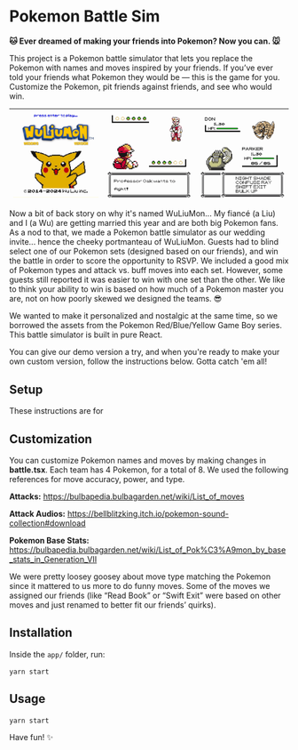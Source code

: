 # Pokemon Battle Sim

**🐱 Ever dreamed of making your friends into Pokemon? Now you can. 🐭**

This project is a Pokemon battle simulator that lets you replace the Pokemon with names and moves inspired by your friends. If you’ve ever told your friends what Pokemon they would be — this is the game for you. Customize the Pokemon, pit friends against friends, and see who would win.

| ![GIF 1](./assets/1intro.gif) | ![GIF 2](./assets/3battlestart.gif) | ![GIF 3](./assets/4battleattack.gif) |
|----------------------------------------|----------------------------------------|----------------------------------------|

Now a bit of back story on why it's named WuLiuMon... My fiancé (a Liu) and I (a Wu) are getting married this year and are both big Pokemon fans. As a nod to that, we made a Pokemon battle simulator as our wedding invite... hence the cheeky portmanteau of WuLiuMon. Guests had to blind select one of our Pokemon sets (designed based on our friends), and win the battle in order to score the opportunity to RSVP. We included a good mix of Pokemon types and attack vs. buff moves into each set. However, some guests still reported it was easier to win with one set than the other. We like to think your ability to win is based on how much of a Pokemon master you are, not on how poorly skewed we designed the teams. 😎

We wanted to make it personalized and nostalgic at the same time, so we borrowed the assets from the Pokemon Red/Blue/Yellow Game Boy series. This battle simulator is built in pure React.

You can give our demo version a try, and when you're ready to make your own custom version, follow the instructions below. Gotta catch 'em all! 

## Setup
These instructions are for

## Customization
You can customize Pokemon names and moves by making changes in **battle.tsx**. Each team has 4 Pokemon, for a total of 8. 
We used the following references for move accuracy, power, and type. 

**Attacks:** https://bulbapedia.bulbagarden.net/wiki/List_of_moves

**Attack Audios:** https://bellblitzking.itch.io/pokemon-sound-collection#download

**Pokemon Base Stats:** https://bulbapedia.bulbagarden.net/wiki/List_of_Pok%C3%A9mon_by_base_stats_in_Generation_VII

We were pretty loosey goosey about move type matching the Pokemon since it mattered to us more to do funny moves. Some of the moves we assigned our friends (like “Read Book” or “Swift Exit” were based on other moves and just renamed to better fit our friends’ quirks).

## Installation

Inside the `app/` folder, run:
```
yarn start
```

## Usage

```
yarn start
```

Have fun! ✨